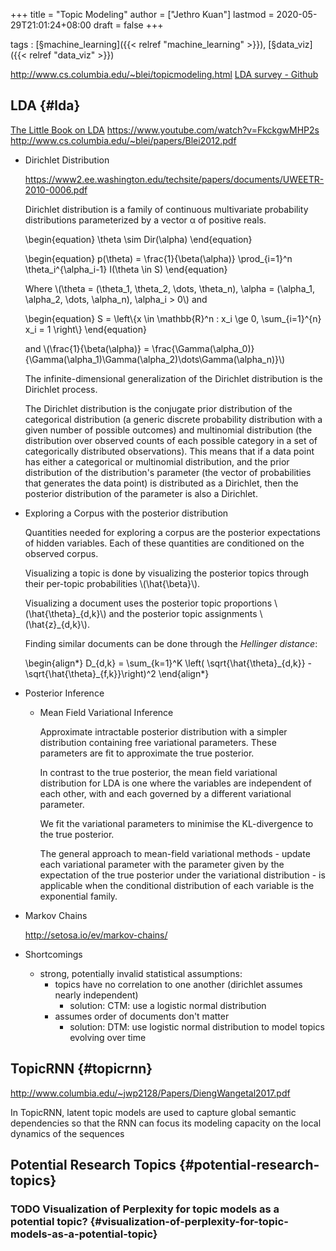+++
title = "Topic Modeling"
author = ["Jethro Kuan"]
lastmod = 2020-05-29T21:01:24+08:00
draft = false
+++

tags
: [§machine\_learning]({{< relref "machine_learning" >}}), [§data\_viz]({{< relref "data_viz" >}})

<http://www.cs.columbia.edu/~blei/topicmodeling.html>
[LDA survey - Github](https://github.com/jethrokuan/lda-survey)

## LDA {#lda}

[The Little Book on LDA](https://ldabook.com/)
<https://www.youtube.com/watch?v=FkckgwMHP2s>
<http://www.cs.columbia.edu/~blei/papers/Blei2012.pdf>

<!--list-separator-->

- Dirichlet Distribution

  <https://www2.ee.washington.edu/techsite/papers/documents/UWEETR-2010-0006.pdf>

  Dirichlet distribution is a family of continuous multivariate
  probability distributions parameterized by a vector α of positive
  reals.

  \begin{equation}
  \theta \sim Dir(\alpha)
  \end{equation}

  \begin{equation}
  p(\theta) = \frac{1}{\beta(\alpha)} \prod\_{i=1}^n \theta_i^{\alpha_i-1} I(\theta \in S)
  \end{equation}

  Where \\(\theta = (\theta_1, \theta_2, \dots, \theta_n), \alpha = (\alpha_1, \alpha_2, \dots, \alpha_n), \alpha_i > 0\\) and

  \begin{equation}
  S = \left\\{x \in \mathbb{R}^n : x_i \ge 0, \sum\_{i=1}^{n} x_i = 1 \right\\}
  \end{equation}

  and
  \\(\frac{1}{\beta(\alpha)} =
  \frac{\Gamma(\alpha_0)}{\Gamma(\alpha_1)\Gamma(\alpha_2)\dots\Gamma(\alpha_n)}\\)

  The infinite-dimensional generalization of the Dirichlet distribution
  is the Dirichlet process.

  The Dirichlet distribution is the conjugate prior distribution of the
  categorical distribution (a generic discrete probability distribution
  with a given number of possible outcomes) and multinomial distribution
  (the distribution over observed counts of each possible category in a
  set of categorically distributed observations). This means that if a
  data point has either a categorical or multinomial distribution, and
  the prior distribution of the distribution's parameter (the vector of
  probabilities that generates the data point) is distributed as a
  Dirichlet, then the posterior distribution of the parameter is also a
  Dirichlet.

<!--list-separator-->

- Exploring a Corpus with the posterior distribution

  Quantities needed for exploring a corpus are the posterior
  expectations of hidden variables. Each of these quantities are
  conditioned on the observed corpus.

  Visualizing a topic is done by visualizing the posterior topics
  through their per-topic probabilities \\(\hat{\beta}\\).

  Visualizing a document uses the posterior topic proportions
  \\(\hat{\theta}\_{d,k}\\) and the posterior topic assignments
  \\(\hat{z}\_{d,k}\\).

  Finding similar documents can be done through the _Hellinger
  distance_:

  \begin{align\*}
  D\_{d,k} = \sum\_{k=1}^K \left( \sqrt{\hat{\theta}\_{d,k}} - \sqrt{\hat{\theta}\_{f,k}}\right)^2
  \end{align\*}

<!--list-separator-->

- Posterior Inference

   <!--list-separator-->

  - Mean Field Variational Inference

    Approximate intractable posterior distribution with a simpler
    distribution containing free variational parameters. These parameters
    are fit to approximate the true posterior.

    In contrast to the true posterior, the mean field variational
    distribution for LDA is one where the variables are independent of
    each other, with and each governed by a different variational
    parameter.

    We fit the variational parameters to minimise the KL-divergence to the
    true posterior.

    The general approach to mean-field variational methods - update each
    variational parameter with the parameter given by the expectation of
    the true posterior under the variational distribution - is applicable
    when the conditional distribution of each variable is the exponential
    family.

<!--list-separator-->

- Markov Chains

  <http://setosa.io/ev/markov-chains/>

<!--list-separator-->

- Shortcomings

  - strong, potentially invalid statistical assumptions:
    - topics have no correlation to one another (dirichlet assumes
      nearly independent)
      - solution: CTM: use a logistic normal distribution
    - assumes order of documents don't matter
      - solution: DTM: use logistic normal distribution to model topics
        evolving over time

## TopicRNN {#topicrnn}

<http://www.columbia.edu/~jwp2128/Papers/DiengWangetal2017.pdf>

In TopicRNN, latent topic models are used to capture global semantic
dependencies so that the RNN can focus its modeling capacity on the
local dynamics of the sequences

## Potential Research Topics {#potential-research-topics}

### <span class="org-todo todo TODO">TODO</span> Visualization of Perplexity for topic models as a potential topic? {#visualization-of-perplexity-for-topic-models-as-a-potential-topic}
